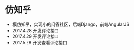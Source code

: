 # 仿知乎
- 模仿知乎，实现小的问答社区，后端Django，前端AngularJS
- 2017.4.28 开发评论接口
- 2017.4.29 开发评论接口
- 2017.5.28 开发查看评论接口
